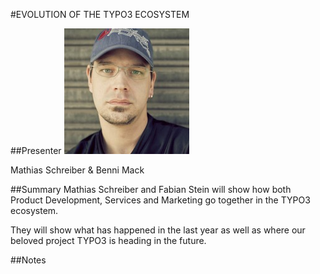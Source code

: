 #EVOLUTION OF THE TYPO3 ECOSYSTEM

##Presenter
![Mathias Schreiber ](https://raw.githubusercontent.com/avarx/T3CON16/master/Presenter/Mathias_Schreiber.jpg)

Mathias Schreiber & Benni Mack

##Summary
Mathias Schreiber and Fabian Stein will show how both Product Development, Services and Marketing go together in the TYPO3 ecosystem.

They will show what has happened in the last year as well as where our beloved project TYPO3 is heading in the future.

##Notes
